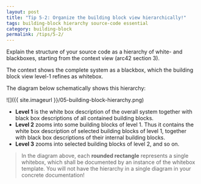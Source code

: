 ```yaml
---
layout: post
title: "Tip 5-2: Organize the building block view hierarchically!"
tags: building-block hierarchy source-code essential
category: building-block
permalink: /tips/5-2/
---
```


Explain the structure of your source code as a hierarchy of white- and blackboxes,
starting from the context view (arc42 section 3).

The context shows the complete system as a blackbox, which the building block
view level-1 refines as whitebox.

The diagram below schematically shows this hierarchy:

![]({{ site.imageurl }}/05-building-block-hierarchy.png)

* **Level 1** is the white box description of the overall system together with black box descriptions of all contained building blocks.
* **Level 2** zooms into some building blocks of level 1.
Thus it contains the white box description of selected building blocks of level 1, together with black box descriptions of their internal building blocks.
* **Level 3** zooms into selected building blocks of level 2, and so on.

> In the diagram above, each **rounded rectangle** represents a single whitebox,
which shall be documented by an instance of the whitebox template.
You will not have the hierarchy in a single diagram in your concrete documentation!
